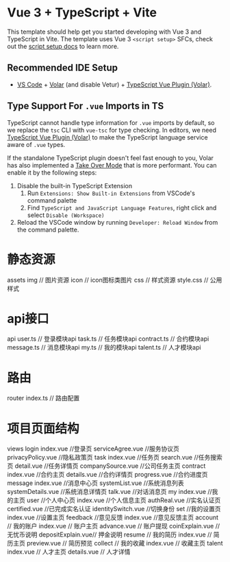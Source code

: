 # Vue 3 + TypeScript + Vite

This template should help get you started developing with Vue 3 and TypeScript in Vite. The template uses Vue 3 `<script setup>` SFCs, check out the [script setup docs](https://v3.vuejs.org/api/sfc-script-setup.html#sfc-script-setup) to learn more.

## Recommended IDE Setup

- [VS Code](https://code.visualstudio.com/) + [Volar](https://marketplace.visualstudio.com/items?itemName=Vue.volar) (and disable Vetur) + [TypeScript Vue Plugin (Volar)](https://marketplace.visualstudio.com/items?itemName=Vue.vscode-typescript-vue-plugin).

## Type Support For `.vue` Imports in TS

TypeScript cannot handle type information for `.vue` imports by default, so we replace the `tsc` CLI with `vue-tsc` for type checking. In editors, we need [TypeScript Vue Plugin (Volar)](https://marketplace.visualstudio.com/items?itemName=Vue.vscode-typescript-vue-plugin) to make the TypeScript language service aware of `.vue` types.

If the standalone TypeScript plugin doesn't feel fast enough to you, Volar has also implemented a [Take Over Mode](https://github.com/johnsoncodehk/volar/discussions/471#discussioncomment-1361669) that is more performant. You can enable it by the following steps:

1. Disable the built-in TypeScript Extension
   1. Run `Extensions: Show Built-in Extensions` from VSCode's command palette
   2. Find `TypeScript and JavaScript Language Features`, right click and select `Disable (Workspace)`
2. Reload the VSCode window by running `Developer: Reload Window` from the command palette.

# 静态资源
assets
    img              // 图片资源
        icon         // icon图标类图片
    css              // 样式资源
        style.css    // 公用样式

# api接口
api
    user.ts          // 登录模块api
    task.ts          // 任务模块api
    contract.ts      // 合约模块api
    message.ts       // 消息模块api
    my.ts            // 我的模块api
    talent.ts        // 人才模块api

# 路由
router
   index.ts          // 路由配置


# 项目页面结构
views
   login
      index.vue             //登录页
      serviceAgree.vue      //服务协议页
      privacyPolicy.vue     //隐私政策页
   task
      index.vue             //任务页
      search.vue            //任务搜索页
      detail.vue            //任务详情页
      companySource.vue     //公司任务主页
   contract
      index.vue             //合约主页
      details.vue            //合约详情页
      progress.vue           //合约进度页
   message
      index.vue             //消息中心页
      systemList.vue        //系统消息列表
      systemDetails.vue      //系统消息详情页
      talk.vue              //对话消息页
   my
      index.vue             //我的主页
      user                  //个人中心页
         index.vue          //个人信息主页
         authReal.vue       //实名认证页
         certified.vue      //已完成实名认证
         identitySwitch.vue //切换身份
      set                   //我的设置页
         index.vue          //设置主页
      feedback              //意见反馈
         index.vue          //意见反馈主页
      account                // 我的账户
            index.vue       // 账户主页
            advance.vue     // 账户提现
            coinExplain.vue // 无忧币说明
            depositExplain.vue// 押金说明
      resume                // 我的简历
            index.vue       // 简历主页
            preview.vue     // 简历预览
      collect               // 我的收藏
            index.vue       // 收藏主页
   talent
        index.vue           // 人才主页
        details.vue         // 人才详情